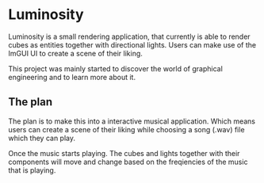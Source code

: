 # Luminosity
Luminosity is a small rendering application, that currently is able to render cubes as entities together with directional lights. Users can make use of the ImGUI UI to create a scene of their liking. 

This project was mainly started to discover the world of graphical engineering and to learn more about it. 

## The plan
The plan is to make this into a interactive musical application. Which means users can create a scene of their liking while choosing a song (.wav) file which they can play. 

Once the music starts playing. The cubes and lights together with their components will move and change based on the freqiencies of the music that is playing. 



